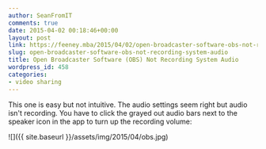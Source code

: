 ```yaml
---
author: SeanFromIT
comments: true
date: 2015-04-02 00:18:46+00:00
layout: post
link: https://feeney.mba/2015/04/02/open-broadcaster-software-obs-not-recording-system-audio/
slug: open-broadcaster-software-obs-not-recording-system-audio
title: Open Broadcaster Software (OBS) Not Recording System Audio
wordpress_id: 458
categories:
- video sharing
---
```


This one is easy but not intuitive. The audio settings seem right but audio isn't recording. You have to click the grayed out audio bars next to the speaker icon in the app to turn up the recording volume:

![]({{ site.baseurl }}/assets/img/2015/04/obs.jpg)
